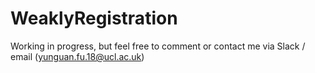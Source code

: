 # WeaklyRegistration

Working in progress, but feel free to comment or contact me via Slack / email (yunguan.fu.18@ucl.ac.uk)